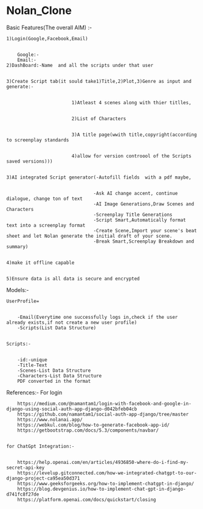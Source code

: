 # Nolan_Clone
Basic Features(The overall AIM) :-


    1)Login(Google,Facebook,Email)

    
        Google:-
        Email:-
    2)DashBoard:-Name  and all the scripts under that user

    
    3)Create Script tab(it sould take1)Title,2)Plot,3)Genre as input and generate:-

    
                            1)Atleast 4 scenes along with thier titlles,

                            
                            2)List of Characters

                            
                            3)A title page(wwith title,copyright(according to screenplay standards

                            
                            4)allow for version controool of the Scripts saved versions)))

                            
    3)AI integrated Script generator(-Autofill fields  with a pdf maybe,

    
                                    -Ask AI change accent, continue dialogue, change ton of text
                                    -AI Image Generations,Draw Scenes and Characters
                                    -Screenplay Title Generations
                                    -Script Smart,Automatically format text into a screenplay format
                                    -Create Scene,Import your scene's beat sheet and let Nolan generate the initial draft of your scene.
                                    -Break Smart,Screenplay Breakdown and summary)

                                    
    4)make it offline capable

    
    5)Ensure data is all data is secure and encrypted 

    

Models:-


    UserProfile=

    
        -Email(Everytime one successfully logs in,check if the user already exists,if not create a new user profile)
        -Scripts(List Data Structure)

        
    Scripts:-

    
        -id:-unique
        -Title-Text
        -Scenes-List Data Structure
        -Characters-List Data Structure
        PDF converted in the format

        

References:-
    For  login

    
        https://medium.com/@namantam1/login-with-facebook-and-google-in-django-using-social-auth-app-django-d042bfeb04cb
        https://github.com/namantam1/social-auth-app-django/tree/master
        https://www.nolanai.app/
        https://webkul.com/blog/how-to-generate-facebook-app-id/
        https://getbootstrap.com/docs/5.3/components/navbar/

        
    for ChatGpt Integration:-

    
        https://help.openai.com/en/articles/4936850-where-do-i-find-my-secret-api-key
        https://levelup.gitconnected.com/how-we-integrated-chatgpt-to-our-django-project-ca95ea50d371
        https://www.geeksforgeeks.org/how-to-implement-chatgpt-in-django/
        https://blog.devgenius.io/how-to-implement-chat-gpt-in-django-d741fc8f27de
        https://platform.openai.com/docs/quickstart/closing

        
